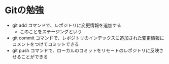 # Gitの勉強
- git add コマンドで、レポジトリに変更情報を追加する
    - このことをステージングという
- git commit コマンドで、レポジトリのインデックスに追加された変更情報にコメントをつけてコミットできる
- git push コマンドで、ローカルのコミットをリモートのレポジトリに反映させることができる

